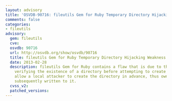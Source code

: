 ```yaml
---
layout: advisory
title: 'OSVDB-90716: fileutils Gem for Ruby Temporary Directory Hijacking Weakness'
comments: false
categories:
- fileutils
advisory:
  gem: fileutils
  cve: 
  osvdb: 90716
  url: http://osvdb.org/show/osvdb/90716
  title: fileutils Gem for Ruby Temporary Directory Hijacking Weakness
  date: 2013-02-28
  description: fileutils Gem for Ruby contains a flaw that is due to the program not
    verifying the existence of a directory before attempting to create it. This may
    allow a local attacker to create the directory in advance, thus owning any files
    subsequently written to it.
  cvss_v2: 
  patched_versions: 
---
```


